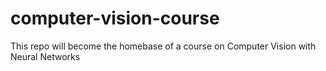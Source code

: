 # computer-vision-course
This repo will become the homebase of a course on Computer Vision with Neural Networks
